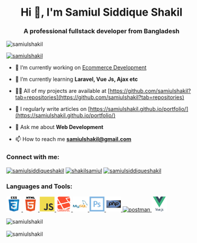 <h1 align="center">Hi 👋, I'm Samiul Siddique Shakil</h1>
<h3 align="center">A professional fullstack developer from Bangladesh</h3>

<p align="left"> <img src="https://komarev.com/ghpvc/?username=samiulshakil&label=Profile%20views&color=0e75b6&style=flat" alt="samiulshakil" /> </p>

<p align="left"> <a href="https://github.com/ryo-ma/github-profile-trophy"><img src="https://github-profile-trophy.vercel.app/?username=samiulshakil" alt="samiulshakil" /></a> </p>

- 🔭 I’m currently working on [Ecommerce Development](https://github.com/samiulshakil/Ecommerce_2022)

- 🌱 I’m currently learning **Laravel, Vue Js, Ajax etc**

- 👨‍💻 All of my projects are available at [https://github.com/samiulshakil?tab=repositories](https://github.com/samiulshakil?tab=repositories)

- 📝 I regularly write articles on [https://samiulshakil.github.io/portfolio/](https://samiulshakil.github.io/portfolio/)

- 💬 Ask me about **Web Development**

- 📫 How to reach me **samiulshakil@gmail.com**

<h3 align="left">Connect with me:</h3>
<p align="left">
<a href="https://linkedin.com/in/samiulsiddiqueshakil" target="blank"><img align="center" src="https://raw.githubusercontent.com/rahuldkjain/github-profile-readme-generator/master/src/images/icons/Social/linked-in-alt.svg" alt="samiulsiddiqueshakil" height="30" width="40" /></a>
<a href="https://fb.com/shakilsamiul" target="blank"><img align="center" src="https://raw.githubusercontent.com/rahuldkjain/github-profile-readme-generator/master/src/images/icons/Social/facebook.svg" alt="shakilsamiul" height="30" width="40" /></a>
<a href="https://www.youtube.com/c/samiulsiddiqueshakil" target="blank"><img align="center" src="https://raw.githubusercontent.com/rahuldkjain/github-profile-readme-generator/master/src/images/icons/Social/youtube.svg" alt="samiulsiddiqueshakil" height="30" width="40" /></a>
</p>

<h3 align="left">Languages and Tools:</h3>
<p align="left"> <a href="https://www.w3schools.com/css/" target="_blank" rel="noreferrer"> <img src="https://raw.githubusercontent.com/devicons/devicon/master/icons/css3/css3-original-wordmark.svg" alt="css3" width="40" height="40"/> </a> <a href="https://www.w3.org/html/" target="_blank" rel="noreferrer"> <img src="https://raw.githubusercontent.com/devicons/devicon/master/icons/html5/html5-original-wordmark.svg" alt="html5" width="40" height="40"/> </a> <a href="https://developer.mozilla.org/en-US/docs/Web/JavaScript" target="_blank" rel="noreferrer"> <img src="https://raw.githubusercontent.com/devicons/devicon/master/icons/javascript/javascript-original.svg" alt="javascript" width="40" height="40"/> </a> <a href="https://laravel.com/" target="_blank" rel="noreferrer"> <img src="https://raw.githubusercontent.com/devicons/devicon/master/icons/laravel/laravel-plain-wordmark.svg" alt="laravel" width="40" height="40"/> </a> <a href="https://www.mysql.com/" target="_blank" rel="noreferrer"> <img src="https://raw.githubusercontent.com/devicons/devicon/master/icons/mysql/mysql-original-wordmark.svg" alt="mysql" width="40" height="40"/> </a> <a href="https://www.photoshop.com/en" target="_blank" rel="noreferrer"> <img src="https://raw.githubusercontent.com/devicons/devicon/master/icons/photoshop/photoshop-line.svg" alt="photoshop" width="40" height="40"/> </a> <a href="https://www.php.net" target="_blank" rel="noreferrer"> <img src="https://raw.githubusercontent.com/devicons/devicon/master/icons/php/php-original.svg" alt="php" width="40" height="40"/> </a> <a href="https://postman.com" target="_blank" rel="noreferrer"> <img src="https://www.vectorlogo.zone/logos/getpostman/getpostman-icon.svg" alt="postman" width="40" height="40"/> </a> <a href="https://vuejs.org/" target="_blank" rel="noreferrer"> <img src="https://raw.githubusercontent.com/devicons/devicon/master/icons/vuejs/vuejs-original-wordmark.svg" alt="vuejs" width="40" height="40"/> </a> </p>

<p><img align="center" src="https://github-readme-stats.vercel.app/api/top-langs?username=samiulshakil&show_icons=true&locale=en&layout=compact" alt="samiulshakil" /></p>

<p><img align="center" src="https://github-readme-streak-stats.herokuapp.com/?user=samiulshakil&" alt="samiulshakil" /></p>

